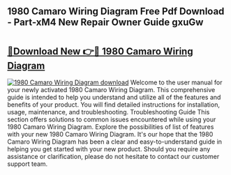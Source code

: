 ## 1980 Camaro Wiring Diagram Free Pdf Download - Part-xM4 New Repair Owner Guide gxuGw

# <h2><a href="http://dfsvrp8.blite.top/?on=1980+Camaro+Wiring+Diagram">🔗Download New 👉🔴 1980 Camaro Wiring Diagram</a></h2>

[![1980 Camaro Wiring Diagram download](https://i.imgur.com/lujVjoI.png)](http://dfsvrp8.blite.top/?on=1980+Camaro+Wiring+Diagram)
Welcome to the user manual for your newly activated 1980 Camaro Wiring Diagram. This comprehensive guide is intended to help you understand and utilize all of the features and benefits of your product. You will find detailed instructions for installation, usage, maintenance, and troubleshooting. Troubleshooting Guide This section offers solutions to common issues encountered while using your 1980 Camaro Wiring Diagram. Explore the possibilities of list of features with your new 1980 Camaro Wiring Diagram. It's our hope that the 1980 Camaro Wiring Diagram has been a clear and easy-to-understand guide in helping you get started with your new product. Should you require any assistance or clarification, please do not hesitate to contact our customer support team.
